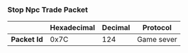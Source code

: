 ### Stop Npc Trade Packet

|               | Hexadecimal | Decimal | Protocol   |
| ------------- | ----------- | ------- | ---------- |
| **Packet Id** | 0x7C        | 124     | Game sever |
